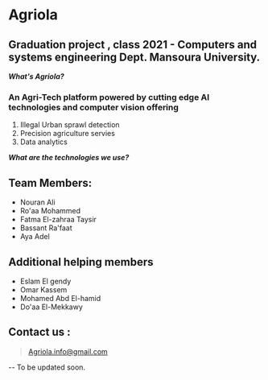 # **Agriola**

## Graduation project , class 2021 - Computers and systems engineering Dept. Mansoura University.
***What's Agriola?***
### An Agri-Tech platform powered by cutting edge AI technologies and computer vision offering
1. Illegal Urban sprawl detection
2. Precision agriculture servies
3. Data analytics 

***What are the technologies we use?***


## Team Members:

 - Nouran Ali
 - Ro'aa Mohammed
 - Fatma El-zahraa Taysir
 - Bassant Ra'faat
 - Aya Adel
 ## Additional helping members
 
 - Eslam El gendy
 - Omar Kassem 
 - Mohamed Abd El-hamid
 - Do'aa El-Mekkawy

## **Contact us** :

> Agriola.info@gmail.com
>
-- To be updated soon.

